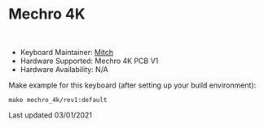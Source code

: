 # Mechro 4K
​​
* Keyboard Maintainer: [Mitch](https://github.com/meeshoo)
* Hardware Supported: Mechro 4K PCB V1
* Hardware Availability: N/A

Make example for this keyboard (after setting up your build environment):

    make mechro_4k/rev1:default

Last updated 03/01/2021
